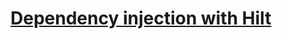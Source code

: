 # [Dependency injection with Hilt](https://developer.android.com/training/dependency-injection/hilt-android)
